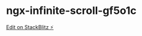 # ngx-infinite-scroll-gf5o1c

[Edit on StackBlitz ⚡️](https://stackblitz.com/edit/ngx-infinite-scroll-gf5o1c)